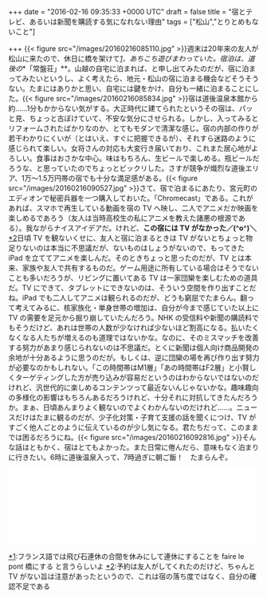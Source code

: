 
+++
date = "2016-02-16 09:35:33 +0000 UTC"
draft = false
title = "宿とテレビ、あるいは新聞を購読する気になれない理由"
tags = ["松山","とりとめもないこと"]

+++
{{< figure src="/images/20160216085110.jpg"  >}}週末は20年来の友人が松山に来たので、休日に橋を架けて<a href="#f-31672289" name="fn-31672289" title="フランス語では飛び石連休の合間を休みにして連休にすることを faire le pont 橋にする と言うらしいよ">*1</a>、あちこち遊びまわっていた。宿泊は、道後の**「常盤荘」**。山越の自宅に泊まれば、と申し出てみたのだが、宿に泊まってみたいというし、よく考えたら、地元・松山の宿に泊まる機会などそうそうない。たまにはありかと思い、自宅には鍵をかけ、自分も一緒に泊まることにした。{{< figure src="/images/20160216085834.jpg"  >}}宿は道後温泉本館から約……1分もかからない気がする。大正時代に建てられたというその宿は、パッと見、ちょっと古ぼけていて、不安な気分にさせられる。しかし、入ってみるとリフォームされたばかりなのか、とてもモダンで清潔な感じ。宿の内部の作りが若干わかりにくいが（とはいえ、すぐに把握できるが）、それすら迷路のように感じられて楽しい。女将さんの対応も大変行き届いており、これまた居心地がよろしい。食事はおさかな中心。味はもちろん、生ビールで楽しめる。瓶ビールだろうな、と思っていたのでちょっとビックリした。さすが競争が熾烈な道後エリア、1万～1.5万円帯の宿でも十分な満足感がある。{{< figure src="/images/20160216090527.jpg"  >}}さて、宿で泊まるにあたり、宮元町のエディオンで秘密兵器を一つ購入しておいた。「Chromecast」である。これがあれば、スマホで再生している動画を宿の TV へ映し、二人でアニメだか映画を楽しめるであろう（友人は当時高校生の私にアニメを教えた諸悪の根源である）。我ながらナイスアイデアだ。けれど、**この宿には TV がなかった／(^o^)＼**<a href="#f-ead5510a" name="fn-ead5510a" title="予約は友人がしてくれたのだけど、ちゃんと TV がない旨は注意があったというので、これは宿の落ち度ではなく、自分の確認不足である">*2</a>日頃 TV を観ないくせに、友人と宿に泊まるときは TV がないとちょっと物足りないのは本当に不思議だが、ないものはしょうがないので、もってきた iPad を立ててアニメを楽しんだ。そのときちょっと思ったのだが、TV とは本来、家族や友人で共有するものだ。ゲーム用途に所有している場合はそうでないことも多いだろうが、リビングに置いてある TV は一家団欒を楽しむための道具だ。TV にできて、タブレットにできないのは、そういう空間を作り出すことだね。iPad でも二人してアニメは観られるのだが、どうも窮屈でたまらん。翻って考えてみるに、核家族化・単身世帯の増加は、自分が今まで感じていた以上に TV の需要を足元から掘り崩していたんだろう。NHK の受信料や新聞の購読料でもそうだけど、あれは世帯の人数が少なければ少ないほど割高になる。払いたくなくなる人たちが増えるのも道理ではないかな。なのに、そのミスマッチを改善する努力があまり感じられないのは不思議だ。とくに新聞は個人向け商品開発の余地が十分あるように思うのだが。もしくは、逆に団欒の場を再び作り出す努力が必要なのかもしれない。「この時間帯はM1層」「あの時間帯はF2層」と小賢しくターゲティングした方が売り込みが容易だというのはわからないではないのだけれど、汎世代的に楽しめるコンテンツって最近ないんじゃないかな。趣味趣向の多様化の影響はもちろんあるだろうけれど、十分それに対抗してきたんだろうか。まぁ、日頃あんまりよく観ないのでよくわかんないのだけれど……。ニュースだけはたまに観るのだが、少子化対策・子育て支援の話を聞くにつけ、TV がすごく他人ごとのように伝えているのが少し気になる。君たちだって、このままでは困るだろうにね。{{< figure src="/images/20160216092816.jpg"  >}}そんな話はともかく、宿はとてもよかった。また日常に倦んだら、意味もなく泊まりに行きたい。6時に道後温泉入って、7時過ぎに朝ご飯！　たまらんぞ。<iframe src="//hatenablog-parts.com/embed?url=http%3A%2F%2Fwww.dougotokiwasou.com%2F" title="道後温泉 旅館常磐荘｜瀬戸内の旬と湯の町の風情を堪能｜宿泊予約【公式サイト】" class="embed-card embed-webcard" scrolling="no" frameborder="0" style="display: block; width: 100%; height: 155px; max-width: 500px; margin: 10px 0px;"></iframe>
<div class="footnote">
<a href="#fn-31672289" name="f-31672289" class="footnote-number">*1</a><span class="footnote-delimiter">:</span><span class="footnote-text">フランス語では飛び石連休の合間を休みにして連休にすることを faire le pont 橋にする と言うらしいよ</span>
<a href="#fn-ead5510a" name="f-ead5510a" class="footnote-number">*2</a><span class="footnote-delimiter">:</span><span class="footnote-text">予約は友人がしてくれたのだけど、ちゃんと TV がない旨は注意があったというので、これは宿の落ち度ではなく、自分の確認不足である</span>
</div>


